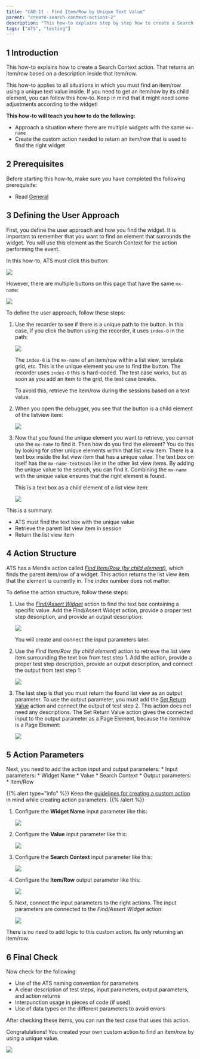 ```yaml
---
title: "CAB.11 - Find Item/Row by Unique Text Value"
parent: "create-search-context-actions-2"
description: "This how-to explains step by step how to create a Search Context action for finding an item/row by using a unique text value."
tags: ["ATS", "testing"]
---
```


## 1 Introduction

This how-to explains how to create a Search Context action. That returns an item/row based on a description inside that item/row.

This how-to applies to all situations in which you must find an item/row using a unique text value inside. If you need to get an item/row by its child element, you can follow this how-to. Keep in mind that it might need some adjustments according to the widget!

**This how-to will teach you how to do the following:**

* Approach a situation where there are multiple widgets with the same `mx-name`
* Create the custom action needed to return an item/row that is used to find the right widget

## 2 Prerequisites

Before starting this how-to, make sure you have completed the following prerequisite:

*  Read [General](custom-action-general-2)

## 3 Defining the User Approach

First, you define the user approach and how you find the widget. It is important to remember that you want to find an element that surrounds the widget. You will use this element as the Search Context for the action performing the event.

In this how-to, ATS must click this button:

![](attachments/create-search-context-actions-2/cab-11-find-itemrow-2/getitemrow-buttontoclick.png)

However, there are multiple buttons on this page that have the same `mx-name`:

![](attachments/create-search-context-actions-2/cab-11-find-itemrow-2/getitemrow-buttontoclick-multiple.png)

To define the user approach, follow these steps:

1.  Use the recorder to see if there is a unique path to the button. In this case, if you click the button using the recorder, it uses `index-0` in the path:

    ![](attachments/create-search-context-actions-2/cab-11-find-itemrow-2/getitemrow-buttontoclick-recorderpath.png)

    The `index-0` is the `mx-name` of an item/row within a list view, template grid, etc. This is the unique element you use to find the button. The recorder uses `index-0` this is hard-coded. The test case works, but as soon as you add an item to the grid, the test case breaks.

    To avoid this, retrieve the item/row during the sessions based on a text value.

3.  When you open the debugger, you see that the button is a child element of the listview item:

    ![](attachments/create-search-context-actions-2/cab-11-find-itemrow-2/getitemrow-buttontoclick-listviewitem.png)

4.  Now that you found the unique element you want to retrieve, you cannot use the `mx-name` to find it. Then how do you find the element? You do this by looking for other unique elements within that list view item. There is a text box inside the list view item that has a unique value. The text box on itself has the `mx-name-textBox5` like in the other list view items. By adding the unique value to the search, you can find it. Combining the `mx-name` with the unique value ensures that the right element is found.

    This is a text box as a child element of a list view item:

    ![](attachments/create-search-context-actions-2/cab-11-find-itemrow-2/getitemrow-buttontoclick-listviewitem-textbox.png)

This is a summary:

* ATS must find the text box with the unique value
* Retrieve the parent list view item in session
* Return the list view item

## 4 Action Structure

ATS has a Mendix action called [*Find Item/Row (by child element)*](/ats/refguide/rg-version-1/find-itemrow-by-child), which finds the parent item/row of a widget. This action returns the list view item that the element is currently in. The index number does not matter.

To define the action structure, follow these steps:

1.  Use the [*Find/Assert Widget*](/ats/refguide/rg-version-1/findassert-widget) action to find the text box containing a specific value. Add the Find/Assert Widget action, provide a proper test step description, and provide an output description:

    ![](attachments/create-search-context-actions-2/cab-11-find-itemrow-2/getitemrow-listviewitem-textbox.png)

    You will create and connect the input parameters later.

2.  Use the *Find Item/Row (by child element)* action to retrieve the list view item surrounding the text box from test step 1. Add the action, provide a proper test step description, provide an output description, and connect the output from test step 1:

    ![](attachments/create-search-context-actions-2/cab-11-find-itemrow-2/getitemrow-listviewitem-finditemrow.png)

3.  The last step is that you must return the found list view as an output parameter. To use the output parameter, you must add the [Set Return Value](/ats/refguide/rg-version-1/set-return-value) action and connect the output of test step 2. This action does not need any descriptions. The Set Return Value action gives the connected input to the output parameter as a Page Element, because the item/row is a Page Element:

    ![](attachments/create-search-context-actions-2/cab-11-find-itemrow-2/getitemrow-listviewitem-setreturnvalue.png)

## 5 Action Parameters

Next, you need to add the action input and output parameters:
    * Input parameters:
        * Widget Name
        * Value
        * Search Context
    * Output parameters:
        * Item/Row

{{% alert type="info" %}}
Keep the [guidelines for creating a custom action](guidelines-custom-action-2) in mind while creating action parameters.
{{% /alert %}}

1.  Configure the **Widget Name** input parameter like this:

    ![](attachments/create-search-context-actions-2/cab-11-find-itemrow-2/widget-name-parameter.png)

2.  Configure the **Value** input parameter like this:

    ![](attachments/create-search-context-actions-2/cab-11-find-itemrow-2/getitemrow-listviewitem-inputparameter-Value.png)

3.  Configure the **Search Context** input parameter like this:

    ![](attachments/create-search-context-actions-2/cab-11-find-itemrow-2/search-context-parameter.png)

4.  Configure the **Item/Row** output parameter like this:

    ![](attachments/create-search-context-actions-2/cab-11-find-itemrow-2/getitemrow-listviewitem-outputparameter-itemrow.png)

5.  Next, connect the input parameters to the right actions. The input parameters are connected to the *Find/Assert Widget* action:

    ![](attachments/create-search-context-actions-2/cab-11-find-itemrow-2/getitemrow-listviewitem-inputparameters-connected.png)

There is no need to add logic to this custom action. Its only returning an item/row.

## 6 Final Check

Now check for the following:

* Use of the ATS naming convention for parameters
* A clear description of test steps, input parameters, output parameters, and action returns
* Interpunction usage in pieces of code (if used)
* Use of data types on the different parameters to avoid errors

After checking these items, you can run the test case that uses this action.

Congratulations! You created your own custom action to find an item/row by using a unique value.

![](attachments/create-search-context-actions-2/cab-11-find-itemrow-2/getitemrow-listviewitem-actionfinished.png)
